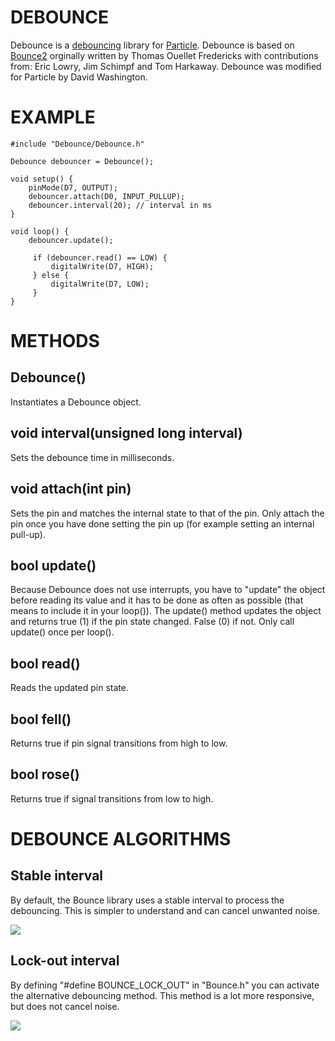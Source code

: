 DEBOUNCE
=====================

Debounce is a [debouncing](http://en.wikipedia.org/wiki/Debounce#Contact_bounce) library for [Particle](http://particle.io). Debounce is based on [Bounce2](https://github.com/thomasfredericks/Bounce2) orginally written by Thomas Ouellet Fredericks with contributions from: Eric Lowry, Jim Schimpf and Tom Harkaway. Debounce was modified for Particle by David Washington.

EXAMPLE
====================
````
#include "Debounce/Debounce.h"

Debounce debouncer = Debounce(); 

void setup() {
    pinMode(D7, OUTPUT);
    debouncer.attach(D0, INPUT_PULLUP);
    debouncer.interval(20); // interval in ms
}

void loop() {
    debouncer.update();

     if (debouncer.read() == LOW) {
         digitalWrite(D7, HIGH);
     } else {
         digitalWrite(D7, LOW);
     }
}
````

METHODS
====================

## Debounce()

Instantiates a Debounce object.

## void interval(unsigned long interval) 

Sets the debounce time in milliseconds.

## void attach(int pin) 

Sets the pin and matches the internal state to that of the pin. Only attach the pin once you have done setting the pin up (for example setting an internal pull-up).

## bool update()

Because Debounce does not use interrupts, you have to "update" the object before reading its value and it has to be done as often as possible (that means to include it in your loop()). The update() method updates the object and returns true (1) if the pin state changed. False (0) if not. Only call update() once per loop().

## bool read()

Reads the updated pin state.

## bool fell()

Returns true if pin signal transitions from high to low. 

## bool rose()

Returns true if signal transitions from low to high.


DEBOUNCE ALGORITHMS 
====================

## Stable interval

By default, the Bounce library uses a stable interval to process the debouncing. This is simpler to understand and can cancel unwanted noise.

![](https://raw.github.com/thomasfredericks/Bounce-Arduino-Wiring/master/BouncySwitch_stable.png)

## Lock-out interval

By defining "#define BOUNCE_LOCK_OUT" in "Bounce.h" you can activate the alternative debouncing method. This method is a lot more responsive, but does not cancel noise.

![](https://raw.github.com/thomasfredericks/Bounce-Arduino-Wiring/master/BouncySwitch_lockout.png)


